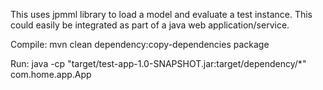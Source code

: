 This uses jpmml library to load a model and evaluate a test instance. This could easily be integrated as part of a java web application/service.



Compile: mvn clean dependency:copy-dependencies package

Run: java -cp "target/test-app-1.0-SNAPSHOT.jar:target/dependency/*" com.home.app.App
